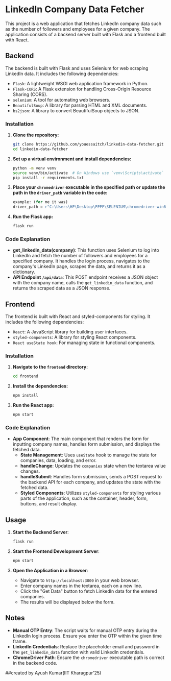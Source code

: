 # LinkedIn Company Data Fetcher

This project is a web application that fetches LinkedIn company data such as the number of followers and employees for a given company. The application consists of a backend server built with Flask and a frontend built with React.

## Backend

The backend is built with Flask and uses Selenium for web scraping LinkedIn data. It includes the following dependencies:

- `Flask`: A lightweight WSGI web application framework in Python.
- `Flask-CORS`: A Flask extension for handling Cross-Origin Resource Sharing (CORS).
- `selenium`: A tool for automating web browsers.
- `BeautifulSoup`: A library for parsing HTML and XML documents.
- `bs2json`: A library to convert BeautifulSoup objects to JSON.

### Installation

1. **Clone the repository:**
    ```bash
    git clone https://github.com/youessaitch/linkedin-data-fetcher.git
    cd linkedin-data-fetcher
    ```

2. **Set up a virtual environment and install dependencies:**
    ```bash
    python -m venv venv
    source venv/bin/activate  # On Windows use `venv\Scripts\activate`
    pip install -r requirements.txt
    ```

3. **Place your `chromedriver` executable in the specified path or update the path in the `driver_path` variable in the code:**
    ```python
    example: (for me it was)
    driver_path = r"C:\Users\HP\Desktop\PPPP\SELENIUM\chromedriver-win64\chromedriver.exe"
    ```

4. **Run the Flask app:**
    ```bash
    flask run
    ```

### Code Explanation

- **get_linkedin_data(company)**: This function uses Selenium to log into LinkedIn and fetch the number of followers and employees for a specified company. It handles the login process, navigates to the company's LinkedIn page, scrapes the data, and returns it as a dictionary.
- **API Endpoint `/api/data`**: This POST endpoint receives a JSON object with the company name, calls the `get_linkedin_data` function, and returns the scraped data as a JSON response.

## Frontend

The frontend is built with React and styled-components for styling. It includes the following dependencies:

- `React`: A JavaScript library for building user interfaces.
- `styled-components`: A library for styling React components.
- `React useState hook`: For managing state in functional components.

### Installation

1. **Navigate to the `frontend` directory:**
    ```bash
    cd frontend
    ```

2. **Install the dependencies:**
    ```bash
    npm install
    ```

3. **Run the React app:**
    ```bash
    npm start
    ```

### Code Explanation

- **App Component**: The main component that renders the form for inputting company names, handles form submission, and displays the fetched data.
  - **State Management**: Uses `useState` hook to manage the state for companies, data, loading, and error.
  - **handleChange**: Updates the `companies` state when the textarea value changes.
  - **handleSubmit**: Handles form submission, sends a POST request to the backend API for each company, and updates the state with the fetched data.
  - **Styled Components**: Utilizes `styled-components` for styling various parts of the application, such as the container, header, form, buttons, and result display.

## Usage

1. **Start the Backend Server**:
    ```bash
    flask run
    ```

2. **Start the Frontend Development Server**:
    ```bash
    npm start
    ```

3. **Open the Application in a Browser**:
    - Navigate to `http://localhost:3000` in your web browser.
    - Enter company names in the textarea, each on a new line.
    - Click the "Get Data" button to fetch LinkedIn data for the entered companies.
    - The results will be displayed below the form.

## Notes

- **Manual OTP Entry**: The script waits for manual OTP entry during the LinkedIn login process. Ensure you enter the OTP within the given time frame.
- **LinkedIn Credentials**: Replace the placeholder email and password in the `get_linkedin_data` function with valid LinkedIn credentials.
- **ChromeDriver Path**: Ensure the `chromedriver` executable path is correct in the backend code.

##created by Ayush Kumar(IIT Kharagpur'25)
